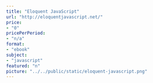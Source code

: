 ```yaml
---
title: "Eloquent JavaScript"
url: "http://eloquentjavascript.net/"
price: 
- "0"
pricePerPeriod: 
- "n/a"
format: 
- "ebook"
subject: 
- "javascript"
featured: "n"
picture: "../../public/static/eloquent-javascript.png"
---
```

